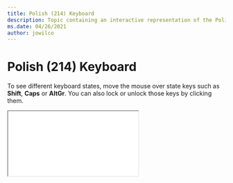 ```yaml
--- 
title: Polish (214) Keyboard 
description: Topic containing an interactive representation of the Polish (214) Keyboard 
ms.date: 04/26/2021 
author: jowilco 
--- 
```

 
# Polish (214) Keyboard 
 
To see different keyboard states, move the mouse over state keys such as **Shift**, **Caps** or **AltGr**. You can also lock or unlock those keys by clicking them. 
 
<iframe src="kbdpl.html"></iframe> 
